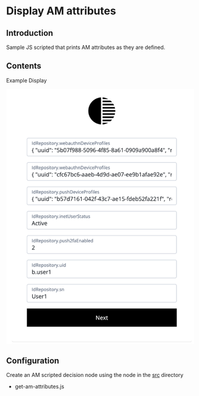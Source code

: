 # Display AM attributes

## Introduction

Sample JS scripted that prints AM attributes as they are defined.

## Contents

Example Display

![Journey](images/get-am-attributes.png)



## Configuration

Create an AM scripted decision node using the node in the [src](src) directory

- get-am-attributes.js